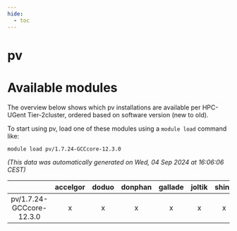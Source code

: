 ```yaml
---
hide:
  - toc
---
```


pv
==

# Available modules


The overview below shows which pv installations are available per HPC-UGent Tier-2cluster, ordered based on software version (new to old).

To start using pv, load one of these modules using a `module load` command like:

```shell
module load pv/1.7.24-GCCcore-12.3.0
```

*(This data was automatically generated on Wed, 04 Sep 2024 at 16:06:06 CEST)*  

| |accelgor|doduo|donphan|gallade|joltik|shinx|skitty|
| :---: | :---: | :---: | :---: | :---: | :---: | :---: | :---: |
|pv/1.7.24-GCCcore-12.3.0|x|x|x|x|x|x|x|
